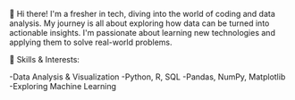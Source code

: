 👋 Hi there! I'm a fresher in tech, diving into the world of coding and data analysis. My journey is all about exploring how data can be turned into actionable insights. I'm passionate about learning new technologies and applying them to solve real-world problems.

🌟 Skills & Interests:

-Data Analysis & Visualization
-Python, R, SQL
-Pandas, NumPy, Matplotlib
-Exploring Machine Learning
<!---
Alkama-Metanoia/Alkama-Metanoia is a ✨ special ✨ repository because its `README.md` (this file) appears on your GitHub profile.
You can click the Preview link to take a look at your changes.
--->
